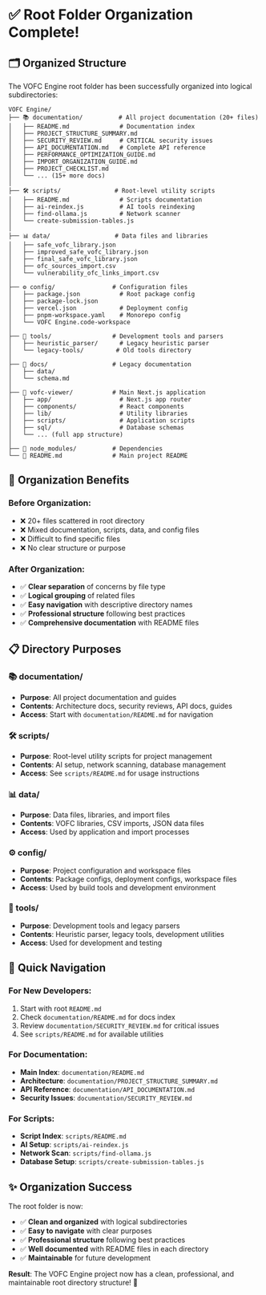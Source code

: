 # ✅ Root Folder Organization Complete!

## 🗂️ **Organized Structure**

The VOFC Engine root folder has been successfully organized into logical subdirectories:

```
VOFC Engine/
├── 📚 documentation/          # All project documentation (20+ files)
│   ├── README.md              # Documentation index
│   ├── PROJECT_STRUCTURE_SUMMARY.md
│   ├── SECURITY_REVIEW.md     # CRITICAL security issues
│   ├── API_DOCUMENTATION.md   # Complete API reference
│   ├── PERFORMANCE_OPTIMIZATION_GUIDE.md
│   ├── IMPORT_ORGANIZATION_GUIDE.md
│   ├── PROJECT_CHECKLIST.md
│   └── ... (15+ more docs)
│
├── 🛠️ scripts/               # Root-level utility scripts
│   ├── README.md              # Scripts documentation
│   ├── ai-reindex.js          # AI tools reindexing
│   ├── find-ollama.js         # Network scanner
│   └── create-submission-tables.js
│
├── 📊 data/                  # Data files and libraries
│   ├── safe_vofc_library.json
│   ├── improved_safe_vofc_library.json
│   ├── final_safe_vofc_library.json
│   ├── ofc_sources_import.csv
│   └── vulnerability_ofc_links_import.csv
│
├── ⚙️ config/                # Configuration files
│   ├── package.json           # Root package config
│   ├── package-lock.json
│   ├── vercel.json            # Deployment config
│   ├── pnpm-workspace.yaml    # Monorepo config
│   └── VOFC Engine.code-workspace
│
├── 🔧 tools/                 # Development tools and parsers
│   ├── heuristic_parser/      # Legacy heuristic parser
│   └── legacy-tools/         # Old tools directory
│
├── 📁 docs/                  # Legacy documentation
│   ├── data/
│   └── schema.md
│
├── 📁 vofc-viewer/           # Main Next.js application
│   ├── app/                   # Next.js app router
│   ├── components/            # React components
│   ├── lib/                   # Utility libraries
│   ├── scripts/               # Application scripts
│   ├── sql/                   # Database schemas
│   └── ... (full app structure)
│
├── 📁 node_modules/          # Dependencies
└── 📄 README.md              # Main project README
```

## 🎯 **Organization Benefits**

### **Before Organization:**
- ❌ 20+ files scattered in root directory
- ❌ Mixed documentation, scripts, data, and config files
- ❌ Difficult to find specific files
- ❌ No clear structure or purpose

### **After Organization:**
- ✅ **Clear separation** of concerns by file type
- ✅ **Logical grouping** of related files
- ✅ **Easy navigation** with descriptive directory names
- ✅ **Professional structure** following best practices
- ✅ **Comprehensive documentation** with README files

## 📋 **Directory Purposes**

### **📚 documentation/**
- **Purpose**: All project documentation and guides
- **Contents**: Architecture docs, security reviews, API docs, guides
- **Access**: Start with `documentation/README.md` for navigation

### **🛠️ scripts/**
- **Purpose**: Root-level utility scripts for project management
- **Contents**: AI setup, network scanning, database management
- **Access**: See `scripts/README.md` for usage instructions

### **📊 data/**
- **Purpose**: Data files, libraries, and import files
- **Contents**: VOFC libraries, CSV imports, JSON data files
- **Access**: Used by application and import processes

### **⚙️ config/**
- **Purpose**: Project configuration and workspace files
- **Contents**: Package configs, deployment configs, workspace files
- **Access**: Used by build tools and development environment

### **🔧 tools/**
- **Purpose**: Development tools and legacy parsers
- **Contents**: Heuristic parser, legacy tools, development utilities
- **Access**: Used for development and testing

## 🚀 **Quick Navigation**

### **For New Developers:**
1. Start with root `README.md`
2. Check `documentation/README.md` for docs index
3. Review `documentation/SECURITY_REVIEW.md` for critical issues
4. See `scripts/README.md` for available utilities

### **For Documentation:**
- **Main Index**: `documentation/README.md`
- **Architecture**: `documentation/PROJECT_STRUCTURE_SUMMARY.md`
- **API Reference**: `documentation/API_DOCUMENTATION.md`
- **Security Issues**: `documentation/SECURITY_REVIEW.md`

### **For Scripts:**
- **Script Index**: `scripts/README.md`
- **AI Setup**: `scripts/ai-reindex.js`
- **Network Scan**: `scripts/find-ollama.js`
- **Database Setup**: `scripts/create-submission-tables.js`

## ✨ **Organization Success**

The root folder is now:
- ✅ **Clean and organized** with logical subdirectories
- ✅ **Easy to navigate** with clear purposes
- ✅ **Professional structure** following best practices
- ✅ **Well documented** with README files in each directory
- ✅ **Maintainable** for future development

**Result**: The VOFC Engine project now has a clean, professional, and maintainable root directory structure! 🎉
